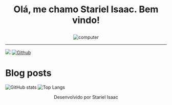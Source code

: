 # <p align="center"> Olá, me chamo Stariel Isaac. Bem vindo! </p>


<p align="center">
  <img src="https://user-images.githubusercontent.com/94204429/143463195-d67b5b34-c76a-439f-9616-04f8d9850779.png" alt="computer"> 
</p>

---

![](https://visitor-badge.laobi.icu/badge?page_id=StarielIsaac)
[![Github](https://img.shields.io/github/followers/CharalambosIoannou?label=Follow&style=social)](https://github.com/StarielIsaac)

  
  # Blog posts
<!-- BLOG-POST-LIST:START -->
<!-- BLOG-POST-LIST:END -->
![GitHub stats](https://github-readme-stats.vercel.app/api?username=StarielIsaac&show_icons=true&theme=tokyonight)
![Top Langs](https://github-readme-stats.vercel.app/api/top-langs/?username=StarielIsaac&theme=tokyonight)

<p align="center">
Desenvolvido por Stariel Isaac
</p>